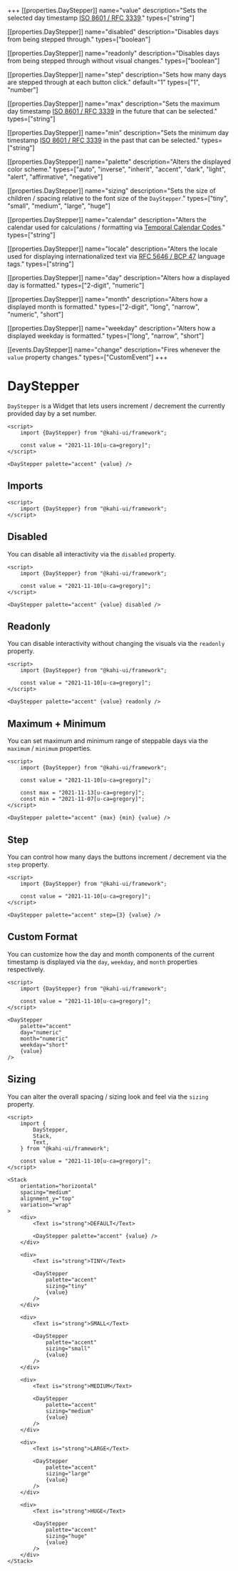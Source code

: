 +++
[[properties.DayStepper]]
name="value"
description="Sets the selected day timestamp [ISO 8601 / RFC 3339](https://www.w3.org/TR/NOTE-datetime)."
types=["string"]

[[properties.DayStepper]]
name="disabled"
description="Disables days from being stepped through."
types=["boolean"]

[[properties.DayStepper]]
name="readonly"
description="Disables days from being stepped through without visual changes."
types=["boolean"]

[[properties.DayStepper]]
name="step"
description="Sets how many days are stepped through at each button click."
default="1"
types=["1", "number"]

[[properties.DayStepper]]
name="max"
description="Sets the maximum day timestamp [ISO 8601 / RFC 3339](https://www.w3.org/TR/NOTE-datetime) in the future that can be selected."
types=["string"]

[[properties.DayStepper]]
name="min"
description="Sets the minimum day timestamp [ISO 8601 / RFC 3339](https://www.w3.org/TR/NOTE-datetime) in the past that can be selected."
types=["string"]

[[properties.DayStepper]]
name="palette"
description="Alters the displayed color scheme."
types=["auto", "inverse", "inherit", "accent", "dark", "light", "alert", "affirmative", "negative"]

[[properties.DayStepper]]
name="sizing"
description="Sets the size of children / spacing relative to the font size of the `DayStepper`."
types=["tiny", "small", "medium", "large", "huge"]

[[properties.DayStepper]]
name="calendar"
description="Alters the calendar used for calculations / formatting via [Temporal Calendar Codes](https://tc39.es/proposal-temporal/docs/calendar.html)."
types=["string"]

[[properties.DayStepper]]
name="locale"
description="Alters the locale used for displaying internationalized text via [RFC 5646 / BCP 47](https://www.w3.org/International/articles/language-tags) language tags."
types=["string"]

[[properties.DayStepper]]
name="day"
description="Alters how a displayed day is formatted."
types=["2-digit", "numeric"]

[[properties.DayStepper]]
name="month"
description="Alters how a displayed month is formatted."
types=["2-digit", "long", "narrow", "numeric", "short"]

[[properties.DayStepper]]
name="weekday"
description="Alters how a displayed weekday is formatted."
types=["long", "narrow", "short"]

[[events.DayStepper]]
name="change"
description="Fires whenever the `value` property changes."
types=["CustomEvent<void>"]
+++

# DayStepper

`DayStepper` is a Widget that lets users increment / decrement the currently provided day by a set number.

```svelte repl DayStepper Preview
<script>
    import {DayStepper} from "@kahi-ui/framework";

    const value = "2021-11-10[u-ca=gregory]";
</script>

<DayStepper palette="accent" {value} />
```

## Imports

```svelte default DayStepper Imports
<script>
    import {DayStepper} from "@kahi-ui/framework";
</script>
```

## Disabled

You can disable all interactivity via the `disabled` property.

```svelte repl DayStepper Disabled
<script>
    import {DayStepper} from "@kahi-ui/framework";

    const value = "2021-11-10[u-ca=gregory]";
</script>

<DayStepper palette="accent" {value} disabled />
```

## Readonly

You can disable interactivity without changing the visuals via the `readonly` property.

```svelte repl DayStepper Readonly
<script>
    import {DayStepper} from "@kahi-ui/framework";

    const value = "2021-11-10[u-ca=gregory]";
</script>

<DayStepper palette="accent" {value} readonly />
```

## Maximum + Minimum

You can set maximum and minimum range of steppable days via the `maximum` / `minimum` properties.

```svelte repl DayStepper Maximum + Minimum
<script>
    import {DayStepper} from "@kahi-ui/framework";

    const value = "2021-11-10[u-ca=gregory]";

    const max = "2021-11-13[u-ca=gregory]";
    const min = "2021-11-07[u-ca=gregory]";
</script>

<DayStepper palette="accent" {max} {min} {value} />
```

## Step

You can control how many days the buttons increment / decrement via the `step` property.

```svelte repl DayStepper Step
<script>
    import {DayStepper} from "@kahi-ui/framework";

    const value = "2021-11-10[u-ca=gregory]";
</script>

<DayStepper palette="accent" step={3} {value} />
```

## Custom Format

You can customize how the day and month components of the current timestamp is displayed via the `day`, `weekday`, and `month` properties respectively.

```svelte repl DayStepper Custom Format
<script>
    import {DayStepper} from "@kahi-ui/framework";

    const value = "2021-11-10[u-ca=gregory]";
</script>

<DayStepper
    palette="accent"
    day="numeric"
    month="numeric"
    weekday="short"
    {value}
/>
```

## Sizing

You can alter the overall spacing / sizing look and feel via the `sizing` property.

```svelte repl DayStepper Sizing
<script>
    import {
        DayStepper,
        Stack,
        Text,
    } from "@kahi-ui/framework";

    const value = "2021-11-10[u-ca=gregory]";
</script>

<Stack
    orientation="horizontal"
    spacing="medium"
    alignment_y="top"
    variation="wrap"
>
    <div>
        <Text is="strong">DEFAULT</Text>

        <DayStepper palette="accent" {value} />
    </div>

    <div>
        <Text is="strong">TINY</Text>

        <DayStepper
            palette="accent"
            sizing="tiny"
            {value}
        />
    </div>

    <div>
        <Text is="strong">SMALL</Text>

        <DayStepper
            palette="accent"
            sizing="small"
            {value}
        />
    </div>

    <div>
        <Text is="strong">MEDIUM</Text>

        <DayStepper
            palette="accent"
            sizing="medium"
            {value}
        />
    </div>

    <div>
        <Text is="strong">LARGE</Text>

        <DayStepper
            palette="accent"
            sizing="large"
            {value}
        />
    </div>

    <div>
        <Text is="strong">HUGE</Text>

        <DayStepper
            palette="accent"
            sizing="huge"
            {value}
        />
    </div>
</Stack>
```
